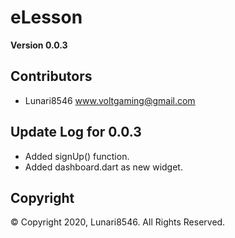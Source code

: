 # eLesson

**Version 0.0.3**

## Contributors
- Lunari8546 <www.voltgaming@gmail.com>

## Update Log for 0.0.3
- Added signUp() function.
- Added dashboard.dart as new widget.

## Copyright
© Copyright 2020, Lunari8546. All Rights Reserved.